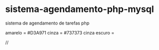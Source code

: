 # sistema-agendamento-php-mysql

sistema de agendamento de tarefas php

amarelo = #D3A971
cinza = #737373
cinza escuro =

//
